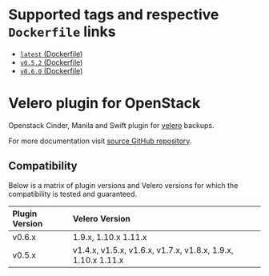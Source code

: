 # Supported tags and respective `Dockerfile` links

* [`latest` (Dockerfile)](https://github.com/Lirt/velero-plugin-for-openstack/blob/master/docker/Dockerfile)
* [`v0.5.2` (Dockerfile)](https://github.com/Lirt/velero-plugin-for-openstack/blob/v0.5.2/docker/Dockerfile)
* [`v0.6.0` (Dockerfile)](https://github.com/Lirt/velero-plugin-for-openstack/blob/v0.6.0/docker/Dockerfile)

# Velero plugin for OpenStack

Openstack Cinder, Manila and Swift plugin for [velero](https://github.com/vmware-tanzu/velero/) backups.

For more documentation visit [source GitHub repository](https://github.com/Lirt/velero-plugin-for-openstack).

## Compatibility

Below is a matrix of plugin versions and Velero versions for which the compatibility is tested and guaranteed.

| Plugin Version | Velero Version |
| :------------- | :------------- |
| v0.6.x         | 1.9.x, 1.10.x 1.11.x |
| v0.5.x         | v1.4.x, v1.5.x, v1.6.x, v1.7.x, v1.8.x, 1.9.x, 1.10.x 1.11.x |
